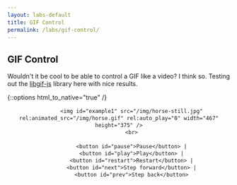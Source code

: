 ```yaml
---
layout: labs-default
title: GIF Control
permalink: /labs/gif-control/
---
```

## GIF Control
Wouldn't it be cool to be able to control a GIF like a video? I think so. Testing out the [libgif-js](https://github.com/buzzfeed/libgif-js) library here with nice results.

{::options html_to_native="true" /}

<center>

			<img id="example1" src="/img/horse-still.jpg" rel:animated_src="/img/horse.gif" rel:auto_play="0" width="467" height="375" />
			<br>

			<button id="pause">Pause</button> |
			<button id="play">Play</button> |
			<button id="restart">Restart</button> |
			<button id="next">Step forward</button> |
			<button id="prev">Step back</button>

</center>

<script src="{{ "/js/supergif.js" | prepend: site.baseurl }}"></script>
<script type="text/javascript">
  $(function() {
      var sup1 = new SuperGif({ gif: document.getElementById('example1') } );
      sup1.load();

      $( "#pause" ).on( "click", function(e) {
        e.preventDefault();
        sup1.pause();
      });

      $( "#play" ).on( "click", function(e) {
        e.preventDefault();
        sup1.play();
      });

      $( "#restart" ).on( "click", function(e) {
        e.preventDefault();
        sup1.move_to(0);
      });

      $( "#next" ).on( "click", function(e) {
        e.preventDefault();
        sup1.move_relative(1);
      });

      $( "#prev" ).on( "click", function(e) {
        e.preventDefault();
        sup1.move_relative(-1);
      });

    });
</script>
